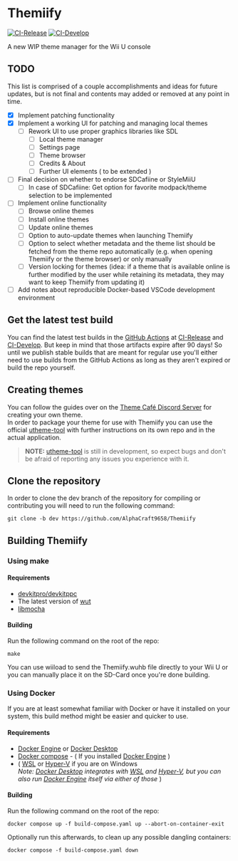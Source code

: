 # Themiify
[![CI-Release](https://github.com/Themiify-hb/Themiify/actions/workflows/build-release.yml/badge.svg)](https://github.com/Themiify-hb/Themiify/actions/workflows/build-release.yml)  [![CI-Develop](https://github.com/Themiify-hb/Themiify/actions/workflows/build-dev.yml/badge.svg?branch=dev)](https://github.com/Themiify-hb/Themiify/actions/workflows/build-dev.yml)

A new WIP theme manager for the Wii U console

## TODO
This list is comprised of a couple accomplishments and ideas for future updates, but is not final and contents may added or removed at any point in time.
- [x] Implement patching functionality
- [x] Implement a working UI for patching and managing local themes
  - [ ] Rework UI to use proper graphics libraries like SDL
    - [ ] Local theme manager
    - [ ] Settings page
    - [ ] Theme browser
    - [ ] Credits & About
    - [ ] Further UI elements ( to be extended )
- [ ] Final decision on whether to endorse SDCafiine or StyleMiiU
  - [ ] In case of SDCafiine: Get option for favorite modpack/theme selection to be implemented
- [ ] Implement online functionality
  - [ ] Browse online themes
  - [ ] Install online themes
  - [ ] Update online themes
  - [ ] Option to auto-update themes when launching Themiify
  - [ ] Option to select whether metadata and the theme list should be fetched from the theme repo automatically (e.g. when opening Themiify or the theme browser) or only manually
  - [ ] Version locking for themes (idea: if a theme that is available online is further modified by the user while retaining its metadata, they may want to keep Themiify from updating it)
- [ ] Add notes about reproducible Docker-based VSCode development environment

## Get the latest test build
You can find the latest test builds in the [GitHub Actions](https://github.com/Themiify-hb/Themiify/actions) at [CI-Release](https://github.com/Themiify-hb/Themiify/actions/workflows/build-release.yml) and [CI-Develop](https://github.com/Themiify-hb/Themiify/actions/workflows/build-dev.yml). But keep in mind that those artifacts expire after 90 days! So until we publish stable builds that are meant for regular use you'll either need to use builds from the GitHub Actions as long as they aren't expired or build the repo yourself.

## Creating themes
You can follow the guides over on the [Theme Café Discord Server](https://discord.gg/GsdQzbAejT) for creating your own theme.<br/>
In order to package your theme for use with Themiify you can use the official [utheme-tool](https://github.com/Themiify-hb/utheme-tool) with further instructions on its own repo and in the actual application.

> **NOTE:** [utheme-tool](https://github.com/Themiify-hb/utheme-tool) is still in development, so expect bugs and don't be afraid of reporting any issues you experience with it.

## Clone the repository

In order to clone the dev branch of the repository for compiling or contributing you will need to run the following command:
```
git clone -b dev https://github.com/AlphaCraft9658/Themiify
```

## Building Themiify
### Using make
#### Requirements
- [devkitpro/devkitppc](https://devkitpro.org/wiki/Getting_Started)
- The latest version of [wut](https://github.com/devkitPro/wut)
- [libmocha](https://github.com/wiiu-env/libmocha/tree/main)
#### Building
Run the following command on the root of the repo:
```
make
```
You can use wiiload to send the Themiify.wuhb file directly to your Wii U or you can manually place it on the SD-Card once you're done building.

### Using Docker
If you are at least somewhat familiar with Docker or have it installed on your system, this build method might be easier and quicker to use.<br/>
#### Requirements
- [Docker Engine](https://docs.docker.com/engine/install/) or [Docker Desktop](https://docs.docker.com/desktop/)
- [Docker compose](https://docs.docker.com/compose/install/) - ( If you installed [Docker Engine](https://docs.docker.com/engine/install/) )
- ( [WSL](https://learn.microsoft.com/en-us/windows/wsl/) or [Hyper-V](https://learn.microsoft.com/en-us/windows-server/virtualization/hyper-v/hyper-v-overview) if you are on Windows<br/>
*Note: [Docker Desktop](https://docs.docker.com/desktop/setup/install/windows-install/) integrates with [WSL](https://learn.microsoft.com/en-us/windows/wsl/) and [Hyper-V](https://learn.microsoft.com/en-us/windows-server/virtualization/hyper-v/hyper-v-overview),
but you can also run [Docker Engine](https://docs.docker.com/engine/install/) itself via either of those* )

#### Building
Run the following command on the root of the repo:
```
docker compose up -f build-compose.yaml up --abort-on-container-exit
```

Optionally run this afterwards, to clean up any possible dangling containers:
```
docker compose -f build-compose.yaml down
```